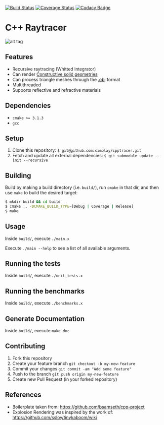 [![Build Status](https://travis-ci.org/simplay/cpptracer.svg?branch=master)](https://travis-ci.org/simplay/cpptracer)
[![Coverage Status](https://coveralls.io/repos/github/simplay/cpptracer/badge.svg?branch=master)](https://coveralls.io/github/simplay/cpptracer?branch=master)
[![Codacy Badge](https://api.codacy.com/project/badge/Grade/a0ebe0868c5e426a8dc723bfbfe1531a)](https://app.codacy.com/app/simplay/cpptracer?utm_source=github.com&utm_medium=referral&utm_content=simplay/cpptracer&utm_campaign=Badge_Grade_Dashboard)

# C++ Raytracer

![alt tag](https://github.com/simplay/cpptracer/blob/master/examples/blinn.bmp)

## Features

+ Recursive raytracing (Whitted Integrator)
+ Can render [Constructive solid geometries](http://en.wikipedia.org/wiki/Constructive_solid_geometry)
+ Can process triangle meshes through the [.obj](https://en.wikipedia.org/wiki/Wavefront_.obj_file) format
+ Multithreaded
+ Supports reflective and refractive materials

## Dependencies

+ `cmake >= 3.1.3`
+ `gcc`

## Setup

1. Clone this repository: `$ git@github.com:simplay/cpptracer.git`
2. Fetch and update all external dependencies: `$ git submodule update --init --recursive`

## Building

Build by making a build directory (i.e. `build/`), run `cmake` in that dir, and then use `make` to build the desired target:

``` bash
$ mkdir build && cd build
$ cmake .. -DCMAKE_BUILD_TYPE=[Debug | Coverage | Release]
$ make
```

## Usage

Inside `build/`, execute `./main.x`

Execute `./main --help` to see a list of all available arguments.

## Running the tests

Inside `build/`, execute `./unit_tests.x`

## Running the benchmarks

Inside `build/`, execute `./benchmarks.x`

## Generate Documentation

Inside `build/`, execute `make doc`

## Contributing

1. Fork this repository
2. Create your feature branch `git checkout -b my-new-feature`
3. Commit your changes `git commit -am "Add some feature"`
4. Push to the branch `git push origin my-new-feature`
5. Create new Pull Request (in your forked repository)

## References

+ Boilerplate taken from: https://github.com/bsamseth/cpp-project
+ Explosion Rendering was inspired by the work of: https://github.com/ssloy/tinykaboom/wiki
